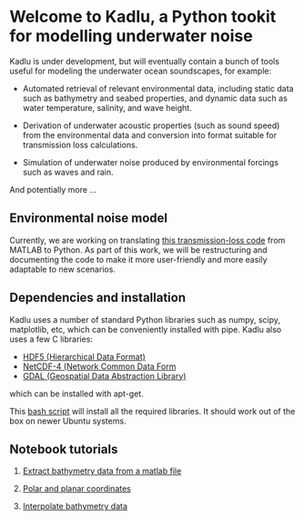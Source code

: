 # Welcome to Kadlu, a Python tookit for modelling underwater noise

Kadlu is under development, but will eventually 
contain a bunch of tools useful for modeling the underwater ocean 
soundscapes, for example:

 * Automated retrieval of relevant environmental data, including static 
   data such as bathymetry and seabed properties, and dynamic data such 
   as water temperature, salinity, and wave height.

 * Derivation of underwater acoustic properties (such as sound speed) from 
   the environmental data and conversion into format suitable for transmission 
   loss calculations.

 * Simulation of underwater noise produced by environmental forcings 
   such as waves and rain.

And potentially more ...

## Environmental noise model

Currently, we are working on translating [this transmission-loss code](https://gitlab.meridian.cs.dal.ca/data_analytics_dal/packages/kadlu/tree/master/Nx2DSSFPE) 
from MATLAB to Python. As part of this work, we will be restructuring 
and documenting the code to make it more user-friendly and more easily 
adaptable to new scenarios.

## Dependencies and installation

Kadlu uses a number of standard Python libraries such as 
numpy, scipy, matplotlib, etc, which can be conveniently 
installed with pipe. Kadlu also uses a few C libraries:
 
  * [HDF5 (Hierarchical Data Format)](https://www.hdfgroup.org/) 
  * [NetCDF-4 (Network Common Data Form](https://www.unidata.ucar.edu/software/netcdf/)
  * [GDAL (Geospatial Data Abstraction Library)](https://www.gdal.org/)

which can be installed with apt-get.

This [bash script](https://gitlab.meridian.cs.dal.ca/data_analytics_dal/packages/kadlu/blob/master/install_dep.sh) will install all the required 
libraries. It should work out of the box on newer Ubuntu systems.


## Notebook tutorials

 1. [Extract bathymetry data from a matlab file](docs/demo_notebooks/read_bathy.ipynb)

 2. [Polar and planar coordinates](docs/demo_notebooks/coordinates.ipynb)

 3. [Interpolate bathymetry data](docs/demo_notebooks/interp_bathy.ipynb)